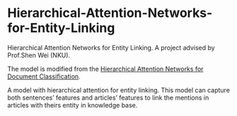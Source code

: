 # Hierarchical-Attention-Networks-for-Entity-Linking
Hierarchical Attention Networks for Entity Linking. A project advised by Prof.Shen Wei (NKU). 

The model is modified from the [Hierarchical Attention Networks for Document Classification](https://github.com/uvipen/Hierarchical-attention-networks-pytorch).

A model with hierarchical attention for entity linking. This model can capture
both sentences’ features and articles’ features to link the mentions in articles with theirs
entity in knowledge base.
